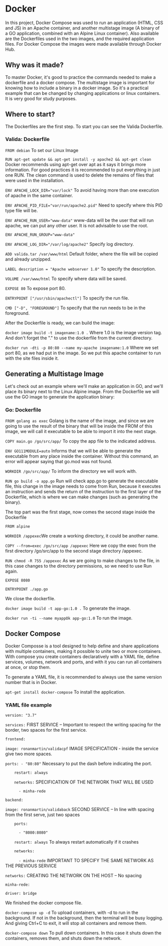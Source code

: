 # Docker

In this project, Docker Compose was used to run an application (HTML, CSS and JS) in an Apache container, and another multistage image (A binary of a GO application, combined with an Alpine Linux container). Also available are the Dockerfiles used in the two images, and the required application files. For Docker Compose the images were made available through Docker Hub.

## **Why was it made?**

To master Docker, it's good to practice the commands needed to make a dockerfile and a docker compose. The multistage image is important for knowing how to include a binary in a docker image. So it's a practical example that can be changed by changing applications or linux containers. It is very good for study purposes.

## **Where to start?**

The Dockerfiles are the first step. To start you can see the Valida Dockerfile.

### Valida: Dockerfile

`FROM debian` To set our Linux Image

`RUN apt-get update && apt-get install -y apache2 && apt-get clean` Docker recommends using apt-get over apt as it says it brings more information. For good practices it is recommended to put everything in just one RUN. The clean command is used to delete the remains of files that were used in the installation.

`ENV APACHE_LOCK_DIR="var/lock"` To avoid having more than one execution of apache in the same container.

`ENV APACHE_PID_FILE="var/run/apache2.pid"` Need to specify where this PID type file will be.

`ENV APACHE_RUN_USER="www-data"` www-data will be the user that will run apache, we can put any other user. It is not advisable to use the root.

`ENV APACHE_RUN_GROUP="www-data"`

`ENV APACHE_LOG_DIR="/var/log/apache2"` Specify log directory.

`ADD valida.tar /var/www/html` Default folder, where the file will be copied and already unzipped.

`LABEL description = "Apache webserver 1.0"` To specify the description.

`VOLUME /var/www/html` To specify where data will be saved.

`EXPOSE 80` To expose port 80.

`ENTRYPOINT ["/usr/sbin/apachectl"]` To specify the run file.

`CMD ["-D", "FOREGROUND"]` To specify that the run needs to be in the foreground.

After the Dockerfile is ready, we can build the image:

`docker image build -t imagename:1.0 .` Where 1.0 is the image version tag. And don't forget the "." to use the dockerfile from the current directory.

`docker run -dti -p 80:80 --name my-apache imagename:1.0` Where we set port 80, as we had put in the image. So we put this apache container to run with the site files inside it.

## **Generating a Multistage Image**

Let's check out an example where we'll make an application in GO, and we'll place its binary next to the Linux Alpine image. From the Dockerfile we will use the GO image to generate the application binary:

### Go: Dockerfile

`FROM golang as exec` Golang is the name of the image, and since we are going to use the result of the binary that will be inside the FROM of this image, we will call it executable to be able to import it into the next stage.

`COPY main.go /go/src/app/` To copy the app file to the indicated address.

`ENV GO111MODULE=auto` Informs that we will be able to generate the executable from any place inside the container. Without this command, an error will appear saying that go.mod was not found.

`WORKDIR /go/src/app/` To inform the directory we will work with.

`RUN go build -o app.go` Run will check app.go to generate the executable file, this change in the image needs to come from Run, because it executes an instruction and sends the return of the instruction to the first layer of the Dockerfile, which is where we can make changes (such as generating the binary).

The top part was the first stage, now comes the second stage inside the Dockerfile

`FROM alpine`

`WORKDIR /appexec`We create a working directory, it could be another name.

`COPY --from=exec /go/src/app /appexec` Here we copy the exec from the first directory /go/src/app to the second stage directory /appexec.

`RUN chmod -R 755 /appexec` As we are going to make changes to the file, in this case changes to the directory permissions, so we need to use Run again.

`EXPOSE 8080`

`ENTRYPOINT ./app.go`

We close the dockerfile.

`docker image build -t app-go:1.0 .` To generate the image.

`docker run -ti --name myappOk app-go:1.0` To run the image.

## **Docker Compose**

Docker Composse is a tool designed to help define and share applications with multiple containers, making it possible to unite two or more containers. With compose you create containers declaratively with a YAML file, define services, volumes, network and ports, and with it you can run all containers at once, or stop them.

To generate a YAML file, it is recommended to always use the same version number that is in Docker.

`apt-get install docker-compose` To install the application.

### YAML file example

`version: "3.7"`

`services:` FIRST SERVICE – Important to respect the writing spacing for the border, two spaces for the first service.

`frontend:`

`image: ronanmartin/validacpf` IMAGE SPECIFICATION - inside the service give two more spaces.

`ports: - "80:80"` Necessary to put the dash before indicating the port.

`    restart: always`

`    networks:` SPECIFICATION OF THE NETWORK THAT WILL BE USED

`      - minha-rede`

`backend:`

`image: ronanmartin/validaback` SECOND SERVICE – In line with spacing from the first serve, just two spaces

`    ports:`

`      - "8080:8080"`

`    restart: always` To always restart automatically if it crashes

`    networks:`

`      - minha-rede` IMPORTANT TO SPECIFY THE SAME NETWORK AS THE PREVIOUS SERVICE

`networks:` CREATING THE NETWORK ON THE HOST – No spacing

`minha-rede:`

`driver: bridge`

We finished the docker compose file.

`docker-compose up -d` To upload containers, with -d to run in the background. If not in the background, then the terminal will be busy logging. And giving Ctrl+C to exit, it will stop all containers and remove them.

`docker-compose down` To pull down containers. In this case it shuts down the containers, removes them, and shuts down the network.
